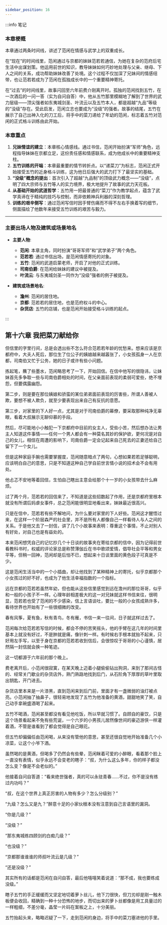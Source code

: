 ```yaml
---
sidebar_position: 16
---
```


:::info 笔记

### 本章梗概

本章通过两条时间线，讲述了范闲在情感与武学上的双重成长。

在“现在”的时间线里，范闲通过与京都的妹妹范若若通信，为她在复杂的范府后宅生活中出谋划策。他运用前世的知识，教导妹妹如何巧妙地处理与父亲、继母、下人之间的关系，成功帮助妹妹改善了处境。这个过程不仅加深了兄妹间的情感纽带，也让范若若成为了范闲在孤独成长中的一个重要精神寄托。

在“过去”的时间线里，故事闪回至六年前费介刚离开时。孤独的范闲找到五竹，在一次酒后的一问一答（实为自问自答）中，他从五竹那里模糊地了解到了世界的武力层级——顶尖强者如东夷城剑圣、叶流云以及五竹本人，都是超越“九品”等级的“没级”存在。受此启发，范闲立志也要成为“没级”的强者。故事的结尾，五竹在展示了自己出神入化的刀工后，将手中的菜刀递给了年幼的范闲，标志着五竹对范闲的正式格斗训练由此开始。

### 本章重点

1.  **兄妹情谊的建立**：本章核心情感线。通过书信，范闲开始扮演“军师”角色，远程指导妹妹在京都立足，这份责任感和情感联系，成为他成长中的重要精神支柱。
2.  **五竹训练的开端**：本章最重要的情节转折点。以“递菜刀”为标志，范闲正式开始接受五竹的近身格斗训练，这为他日后强大的武力打下了最坚实的基础。
3.  **“没级”概念的提出**：首次引入了超越“九品制”的顶级武力概念——“没级”，点明了四大宗师与五竹等人的实力境界，极大地提升了故事的武力天花板。
4.  **从基础开始的武道哲学**：五竹用一把最普通的“菜刀”作为教学起点，蕴含了武学真谛在于精纯的技巧与控制，而非依赖神兵利器的深刻哲理。
5.  **训练的艰辛侧写**：通过范闲写信时因手臂伤痛而不得不左右手换着写的细节，侧面描绘了他数年来接受五竹训练的艰苦与毅力。

---

### 主要出场人物及建筑或场景地名

*   **主要人物**:
    *   **范闲**: 本章主角，同时扮演“哥哥军师”和“武学弟子”两个角色。
    *   **范若若**: 通过书信出场，是范闲情感寄托的对象。
    *   **五竹**: 范闲的武道启蒙老师，开启了对他的正式训练。
    *   **司南伯爵**: 在范闲给妹妹的建议中被提及。
    *   **叶流云**: 与东夷城剑圣一同作为“没级”强者的例子被提及。

*   **建筑或场景地名**:
    *   **澹州**: 范闲的居住地。
    *   **京都**: 范若若的居住地，也是范府权斗的中心。
    *   **杂货店**: 五竹的店铺，也是范闲开始接受格斗训练的起点。

:::

## 第十六章 **我把菜刀献给你**

但信里的字里行间，总是会透出些不怎么符合范若若年龄的忧愁来。想来应该是京都府中，大夫人死后，那位生了位公子的姨娘越来越嚣张了，小女孩孤身一人在京都，司南伯又忙于公务，她的日子或许有些小问题。

拣起笔，蘸了些墨水，范闲略思考了一下，开始回信。在信中他写的很隐讳，让妹妹首先多争取一些与司南伯爵相处的时间，在父亲面前表现的柔弱可爱些，绝不埋怨，但要偶露幽怨。

第二步，则是要在那位姨娘和骄蛮的某位弟弟面前表现的厉害些，所谓人善被人欺，要想不被人欺负，就至少要表现出来自己有反抗的意愿。

第三步，对家里的下人好一点，尤其是对于司南伯爵的幕僚，要采取那种纯净无辜眼，看着大叔展示无聊仰慕的手段。

然后，尽可能地小小触犯一下京都府中目前的女主人，受些小苦，然后想办法让男主人知道这件事情——任何一个男人都会有一种莫名其妙的保护欲，更何况是对自己的女儿，相信在周遭的影响下，司南伯爵一定会记起来自己死去的正妻还给自己留下了一个女儿。

但是这种家庭手腕也需要掌握度，范闲随意暗点了两句，心想如果若若足够聪明，应该明白自己的意思，只是不知道这种自己学自前世言情小说的招术会不会有用处。

他忐忑不安地等着回信，生怕自己瞎出主意会给那个十一岁的小女孩带去什么麻烦。

过了两个月，范若若的回信来了，不知道是这些招数起了作用，还是京都府里根本就没有所谓后妈虐女事件，总之范闲能很明显地看出来，妹妹最近很高兴。

只是在信中，范若若有些不解地问，为什么要对家里的下人好些。范闲这才醒悟过来，在这样一个阶层森严的社会里，并不是所有人都像自己一样看待人与人之间的关系。于是他又去了一封信，讲了几个小故事来表明：尊重这个事情，不止对别人有好处，对自己也是有益处的。

本来范闲想凭自己的记忆抄几个十日谈的故事夹在寄给京都的信中，因为记得前世看教科书时，权威的评论家总是称赞薄伽丘在书中歌颂爱情，倡导社会平等和男女平等，但稍一回神，范闲却是后怕不已，想起来十日谈里面的黄色段子可真是不少。

这是范闲生活当中的一个小插曲，却让他找到了某种精神上的寄托，似乎京都那个小女孩过的好不好，也成为了他生活幸福指数的一个指标。

远在京都的范若若虽然年幼，但也能从这些信里感觉到远在澹州的那位哥哥，似乎和一般的小孩子不一样。心理年龄相差极大的这一对兄妹就这样书信来往，很明显，范若若也受了范闲的不少感染，信上言语谈吐，要比一般的小女孩成熟许多，看待世界也开始有了一些很细微的改变。

春有风筝，夏有鱼，秋有青鸟，冬有雁，书信一来一往间，日子就这样过去了。

范闲每次给范若若写信的时候，都会不停的苦笑摇头，他的手臂在这几年的时间里基本上就没有好过，不是肿就是痛，像针刺一样。有时候右手根本就抬不起来，只好用左手写，以至于身在京都的范若若收到信后，会很惊叹于哥哥的小心谨慎，居然隔一封信就会换一种笔迹。

这一切都源于六年前的那个晚上。

费老离开后，小范闲很寂寞，在某天晚上迈着小腿偷偷钻出狗洞，来到了那间古怪的、经常关门歇业的杂货店外，熟门熟路地找到后门，从石阶角下厚厚的草叶里取出钥匙，开门进去。

杂货店里本来是一片漆黑，直到范闲来到后门前，里面才有一盏微弱的油灯被点亮。小范闲抽了抽鼻子，很轻易地发现了五竹为他准备的黄酒，甜甜地笑了笑，自己动手拿碗盛酒喝了起来。

五竹不喝酒，范闲甚至都没有看见他吃饭，所以早就习惯了。自顾自的豪饮，只是这个场景看起来不免有些荒诞，一个六岁的小男孩儿居然像世间的豪迈游侠一样灌着酒，不管是谁看到了都会觉得是自己眼花。

但五竹却偏偏任由范闲喝，从来没有管他的意思，甚至还很自觉地开始准备几个小凉菜，让这个小爷下酒。

虽然喝的是黄酒，但喝多了仍然会有些晕，范闲眯着可爱的小醉眼，看着那个脸上一直没有表情，似乎永远不会变老的瞎子：“叔，为什么这么多年，你的样子都没怎么变？像是不会老似的。”

他接着自问自答道：“看来绝世强者，真的可以永驻青春……不过，你不是没有练过内功吗？”

“叔，在这个世界上真正厉害的人物有多少？怎么分级别？”

“九级？怎么又是九？”醉意十足的小家伙根本没有注意到自己言语里的漏洞。

“你是几级？”

“没级？”

“那东夷城练四顾剑的白痴几级？”

“也没级？”

“京都那谁谁谁的师叔叶流云是几级？”

“还是没级？”

其实所有的话都是范闲在自问自答，最后他嘻嘻笑着说道：“那不成，我也要练成没级。”

瞎子五竹的手正缓缓而又坚定地切着萝卜丝儿，他下刀很快，但刀刃却是刚一触木板便会收回，精确到一种十分恐怖的地步，而切出来的萝卜丝都像是用工具量过的一样粗细，不差分毫，晶莹一片码在案板之上，十分美丽。

五竹抬起头来，略略迟疑了一下，走到范闲的身边，将手中的菜刀塞进他的手里。

